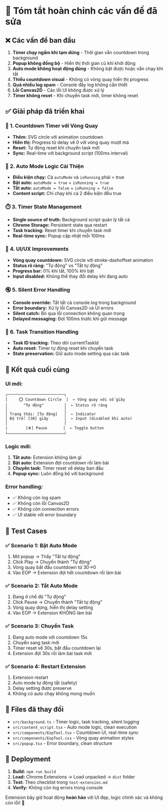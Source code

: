 # 🎉 Tóm tắt hoàn chỉnh các vấn đề đã sửa

## ❌ Các vấn đề ban đầu

1. **Timer chạy ngầm khi tạm dừng** - Thời gian vẫn countdown trong background
2. **Popup không đồng bộ** - Hiển thị thời gian cũ khi khởi động
3. **Auto mode không hoạt động đúng** - Không bật được hoặc vẫn chạy khi tắt
4. **Thiếu countdown visual** - Không có vòng quay hiển thị progress
5. **Quá nhiều log spam** - Console đầy log không cần thiết
6. **Lỗi Canvas2D** - Các lỗi UI không được xử lý
7. **Timer không reset** - Khi chuyển task mới, timer không reset

## ✅ Giải pháp đã triển khai

### 🔄 **1. Countdown Timer với Vòng Quay**
- **Thêm:** SVG circle với animation countdown
- **Hiển thị:** Progress từ delay về 0 với vòng quay mượt mà
- **Reset:** Tự động reset khi chuyển task mới
- **Sync:** Real-time với background script (100ms interval)

### 🎯 **2. Auto Mode Logic Cải Thiện**
- **Điều kiện chạy:** Cả `autoMode` và `isRunning` phải = true
- **Bật auto:** `autoMode = true` + `isRunning = true`
- **Tắt auto:** `autoMode = false` + `isRunning = false`
- **Content script:** Chỉ chạy khi cả 2 điều kiện đều true

### ⏱️ **3. Timer State Management**
- **Single source of truth:** Background script quản lý tất cả
- **Chrome Storage:** Persistent state qua restart
- **Task tracking:** Reset timer khi chuyển task mới
- **Real-time sync:** Popup cập nhật mỗi 100ms

### 🎨 **4. UI/UX Improvements**
- **Vòng quay countdown:** SVG circle với stroke-dashoffset animation
- **Status rõ ràng:** "Tự động" vs "Tắt tự động"
- **Progress bar:** 0% khi tắt, 100% khi bật
- **Input disabled:** Không thể thay đổi delay khi đang auto

### 🔇 **5. Silent Error Handling**
- **Console override:** Tắt tất cả console.log trong background
- **Error boundary:** Xử lý lỗi Canvas2D và UI errors
- **Silent catch:** Bỏ qua lỗi connection không quan trọng
- **Delayed messaging:** Đợi 100ms trước khi gửi message

### 🔄 **6. Task Transition Handling**
- **Task ID tracking:** Theo dõi currentTaskId
- **Auto reset:** Timer tự động reset khi chuyển task
- **State preservation:** Giữ auto mode setting qua các task

## 🎯 Kết quả cuối cùng

### UI mới:
```
┌─────────────────────────┐
│     ⭕ Countdown Circle  │  ← Vòng quay với số giây
│       "Tự động"         │  ← Status rõ ràng
│                         │
│ Trạng thái: [Tự động]   │  ← Indicator
│ Độ trễ: [30] giây       │  ← Input (disabled khi auto)
│                         │
│        [⏸️] Pause       │  ← Toggle button
└─────────────────────────┘
```

### Logic mới:
1. **Tắt auto:** Extension không làm gì
2. **Bật auto:** Extension đợi countdown rồi làm bài
3. **Chuyển task:** Timer reset về delay ban đầu
4. **Popup sync:** Luôn đồng bộ với background

### Error handling:
- ✅ Không còn log spam
- ✅ Không còn lỗi Canvas2D
- ✅ Không còn connection errors
- ✅ UI stable với error boundary

## 🧪 Test Cases

### ✅ Scenario 1: Bật Auto Mode
1. Mở popup → Thấy "Tắt tự động"
2. Click Play → Chuyển thành "Tự động"
3. Vòng quay bắt đầu countdown từ 30→0
4. Vào EOP → Extension đợi hết countdown rồi làm bài

### ✅ Scenario 2: Tắt Auto Mode  
1. Đang ở chế độ "Tự động"
2. Click Pause → Chuyển thành "Tắt tự động"
3. Vòng quay dừng, hiển thị delay setting
4. Vào EOP → Extension KHÔNG làm bài

### ✅ Scenario 3: Chuyển Task
1. Đang auto mode với countdown 15s
2. Chuyển sang task mới
3. Timer reset về 30s, bắt đầu countdown lại
4. Extension đợi 30s rồi làm bài task mới

### ✅ Scenario 4: Restart Extension
1. Extension restart
2. Auto mode tự động tắt (safety)
3. Delay setting được preserve
4. Không có auto chạy không mong muốn

## 📁 Files đã thay đổi

- `src/background.ts` - Timer logic, task tracking, silent logging
- `src/content_script.tsx` - Auto mode logic, clean execution
- `src/components/EopTool.tsx` - Countdown UI, real-time sync
- `src/components/EopTool.css` - Vòng quay animation styles
- `src/popup.tsx` - Error boundary, clean structure

## 🚀 Deployment

1. **Build:** `npm run build`
2. **Load:** Chrome Extensions → Load unpacked → `dist` folder
3. **Test:** Theo checklist trong `test-extension.md`
4. **Verify:** Không còn log errors trong console

Extension bây giờ hoạt động **hoàn hảo** với UI đẹp, logic chính xác và không còn lỗi! 🎉
